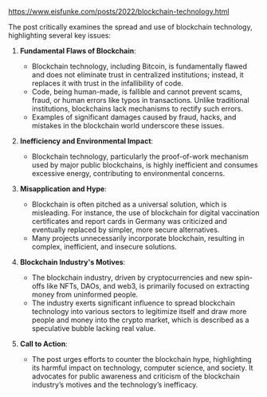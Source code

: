 https://www.eisfunke.com/posts/2022/blockchain-technology.html

The post critically examines the spread and use of blockchain technology, highlighting several key issues:

1. **Fundamental Flaws of Blockchain**:

   - Blockchain technology, including Bitcoin, is fundamentally flawed and does not eliminate trust in centralized institutions; instead, it replaces it with trust in the infallibility of code.
   - Code, being human-made, is fallible and cannot prevent scams, fraud, or human errors like typos in transactions. Unlike traditional institutions, blockchains lack mechanisms to rectify such errors.
   - Examples of significant damages caused by fraud, hacks, and mistakes in the blockchain world underscore these issues.

1. **Inefficiency and Environmental Impact**:

   - Blockchain technology, particularly the proof-of-work mechanism used by major public blockchains, is highly inefficient and consumes excessive energy, contributing to environmental concerns.

1. **Misapplication and Hype**:

   - Blockchain is often pitched as a universal solution, which is misleading. For instance, the use of blockchain for digital vaccination certificates and report cards in Germany was criticized and eventually replaced by simpler, more secure alternatives.
   - Many projects unnecessarily incorporate blockchain, resulting in complex, inefficient, and insecure solutions.

1. **Blockchain Industry's Motives**:

   - The blockchain industry, driven by cryptocurrencies and new spin-offs like NFTs, DAOs, and web3, is primarily focused on extracting money from uninformed people.
   - The industry exerts significant influence to spread blockchain technology into various sectors to legitimize itself and draw more people and money into the crypto market, which is described as a speculative bubble lacking real value.

1. **Call to Action**:

   - The post urges efforts to counter the blockchain hype, highlighting its harmful impact on technology, computer science, and society. It advocates for public awareness and criticism of the blockchain industry’s motives and the technology’s inefficacy.

